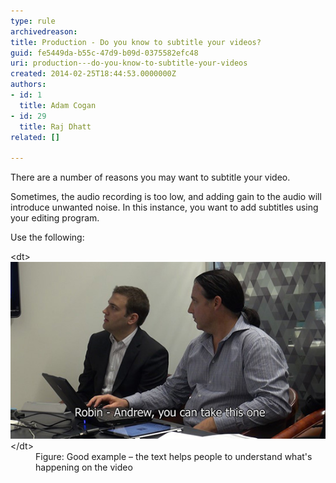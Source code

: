 ```yaml
---
type: rule
archivedreason: 
title: Production - Do you know to subtitle your videos?
guid: fe5449da-b55c-47d9-b09d-0375582efc48
uri: production---do-you-know-to-subtitle-your-videos
created: 2014-02-25T18:44:53.0000000Z
authors:
- id: 1
  title: Adam Cogan
- id: 29
  title: Raj Dhatt
related: []

---
```


There are a number of reasons you may want to subtitle your video.

Sometimes, the audio recording is too low, and adding gain to the audio will introduce unwanted noise. In this instance, you want to add subtitles using your editing program.

<!--endintro-->

Use the following:
<dl class="goodImage">&lt;dt&gt;<img src="subtitle.jpg" alt="Have a subtitle">&lt;/dt&gt;<dd>Figure: Good example – the text helps people to understand what's happening on the video</dd></dl>
